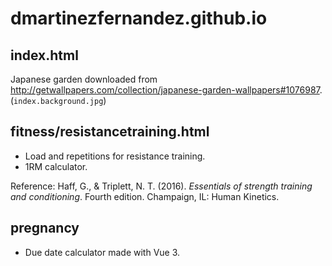 # dmartinezfernandez.github.io

## index.html

Japanese garden downloaded from http://getwallpapers.com/collection/japanese-garden-wallpapers#1076987. (`index.background.jpg`)


## fitness/resistancetraining.html

- Load and repetitions for resistance training.
- 1RM calculator.

Reference: Haff, G., & Triplett, N. T. (2016). *Essentials of strength training and conditioning*. Fourth edition. Champaign, IL: Human Kinetics.

## pregnancy

- Due date calculator made with Vue 3.